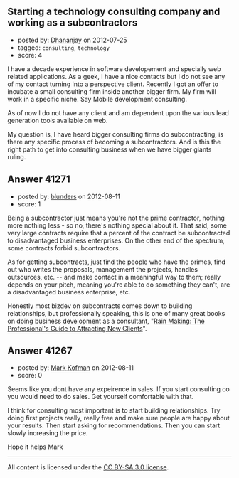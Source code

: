 ## Starting a technology consulting company and working as a subcontractors

- posted by: [Dhananjay](https://stackexchange.com/users/-1/18922-dhananjay) on 2012-07-25
- tagged: `consulting`, `technology`
- score: 4

I have a decade experience in software developement and specially web related applications. As a geek, I have a nice contacts but I do not see any of my contact turning into a perspective client. Recently I got an offer to incubate a small consulting firm inside another bigger firm. My firm will work in a specific niche. Say Mobile development consulting. 

As of now I do not have any client and am dependent upon the various lead generation tools available on web. 

My question is, I have heard bigger consulting firms do subcontracting, is there any specific process of becoming a subcontractors. And is this the right path to get into consulting business when we have bigger giants ruling. 



## Answer 41271

- posted by: [blunders](https://stackexchange.com/users/-1/4764-blunders) on 2012-08-11
- score: 1

<p>Being a subcontractor just means you're not the prime contractor, nothing more nothing less - so no, there's nothing special about it. That said, some very large contracts require that a percent of the contract be subcontracted to disadvantaged business enterprises. On the other end of the spectrum, some contracts forbid subcontractors.</p>

<p>As for getting subcontracts, just find the people who have the primes, find out who writes the proposals, management the projects, handles outsources, etc. -- and make contact in a meaningful way to them; really depends on your pitch, meaning you're able to do something they can't, are a disadvantaged business enterprise, etc.</p>

<p>Honestly most bizdev on subcontracts comes down to building relationships, but professionally speaking, this is one of many great books on doing business development as a consultant, "<a href="http://rads.stackoverflow.com/amzn/click/1558504206" rel="nofollow">Rain Making: The Professional's Guide to Attracting New Clients</a>".</p>



## Answer 41267

- posted by: [Mark Kofman](https://stackexchange.com/users/-1/186-mark-kofman) on 2012-08-11
- score: 0

Seems like you dont have any expeirence in sales. If you start consulting co you would need to do sales. Get yourself comfortable with that. 

I think for consulting most important is to start building relationships. Try doing first projects really, really free and make sure people are happy about your results. Then start asking for recommendations. Then you can start slowly increasing the price.

Hope it helps
Mark



---

All content is licensed under the [CC BY-SA 3.0 license](https://creativecommons.org/licenses/by-sa/3.0/).
